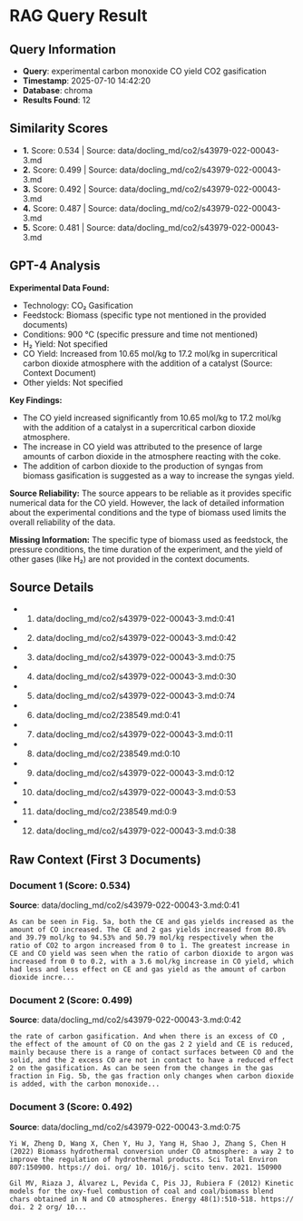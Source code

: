 # RAG Query Result

## Query Information
- **Query**: experimental carbon monoxide CO yield CO2 gasification
- **Timestamp**: 2025-07-10 14:42:20
- **Database**: chroma
- **Results Found**: 12

## Similarity Scores
- **1.** Score: 0.534 | Source: data/docling_md/co2/s43979-022-00043-3.md
- **2.** Score: 0.499 | Source: data/docling_md/co2/s43979-022-00043-3.md
- **3.** Score: 0.492 | Source: data/docling_md/co2/s43979-022-00043-3.md
- **4.** Score: 0.487 | Source: data/docling_md/co2/s43979-022-00043-3.md
- **5.** Score: 0.481 | Source: data/docling_md/co2/s43979-022-00043-3.md

## GPT-4 Analysis

**Experimental Data Found:**
- Technology: CO₂ Gasification
- Feedstock: Biomass (specific type not mentioned in the provided documents)
- Conditions: 900 °C (specific pressure and time not mentioned)
- H₂ Yield: Not specified
- CO Yield: Increased from 10.65 mol/kg to 17.2 mol/kg in supercritical carbon dioxide atmosphere with the addition of a catalyst (Source: Context Document)
- Other yields: Not specified

**Key Findings:**
- The CO yield increased significantly from 10.65 mol/kg to 17.2 mol/kg with the addition of a catalyst in a supercritical carbon dioxide atmosphere.
- The increase in CO yield was attributed to the presence of large amounts of carbon dioxide in the atmosphere reacting with the coke.
- The addition of carbon dioxide to the production of syngas from biomass gasification is suggested as a way to increase the syngas yield.

**Source Reliability:**
The source appears to be reliable as it provides specific numerical data for the CO yield. However, the lack of detailed information about the experimental conditions and the type of biomass used limits the overall reliability of the data.

**Missing Information:**
The specific type of biomass used as feedstock, the pressure conditions, the time duration of the experiment, and the yield of other gases (like H₂) are not provided in the context documents.

## Source Details
- 1. data/docling_md/co2/s43979-022-00043-3.md:0:41
- 2. data/docling_md/co2/s43979-022-00043-3.md:0:42
- 3. data/docling_md/co2/s43979-022-00043-3.md:0:75
- 4. data/docling_md/co2/s43979-022-00043-3.md:0:30
- 5. data/docling_md/co2/s43979-022-00043-3.md:0:74
- 6. data/docling_md/co2/238549.md:0:41
- 7. data/docling_md/co2/s43979-022-00043-3.md:0:11
- 8. data/docling_md/co2/238549.md:0:10
- 9. data/docling_md/co2/s43979-022-00043-3.md:0:12
- 10. data/docling_md/co2/s43979-022-00043-3.md:0:53
- 11. data/docling_md/co2/238549.md:0:9
- 12. data/docling_md/co2/s43979-022-00043-3.md:0:38

## Raw Context (First 3 Documents)

### Document 1 (Score: 0.534)
**Source**: data/docling_md/co2/s43979-022-00043-3.md:0:41

```
As can be seen in Fig. 5a, both the CE and gas yields increased as the amount of CO increased. The CE and 2 gas yields increased from 80.8% and 39.79 mol/kg to 94.53% and 50.79 mol/kg respectively when the ratio of CO2 to argon increased from 0 to 1. The greatest increase in CE and CO yield was seen when the ratio of carbon dioxide to argon was increased from 0 to 0.2, with a 3.6 mol/kg increase in CO yield, which had less and less effect on CE and gas yield as the amount of carbon dioxide incre...
```

### Document 2 (Score: 0.499)
**Source**: data/docling_md/co2/s43979-022-00043-3.md:0:42

```
the rate of carbon gasification. And when there is an excess of CO , the effect of the amount of CO on the gas 2 2 yield and CE is reduced, mainly because there is a range of contact surfaces between CO and the solid, and the 2 excess CO are not in contact to have a reduced effect 2 on the gasification. As can be seen from the changes in the gas fraction in Fig. 5b, the gas fraction only changes when carbon dioxide is added, with the carbon monoxide...
```

### Document 3 (Score: 0.492)
**Source**: data/docling_md/co2/s43979-022-00043-3.md:0:75

```
Yi W, Zheng D, Wang X, Chen Y, Hu J, Yang H, Shao J, Zhang S, Chen H (2022) Biomass hydrothermal conversion under CO atmosphere: a way 2 to improve the regulation of hydrothermal products. Sci Total Environ 807:150900. https:// doi. org/ 10. 1016/j. scito tenv. 2021. 150900

Gil MV, Riaza J, Álvarez L, Pevida C, Pis JJ, Rubiera F (2012) Kinetic models for the oxy-fuel combustion of coal and coal/biomass blend chars obtained in N and CO atmospheres. Energy 48(1):510-518. https:// doi. 2 2 org/ 10...
```

